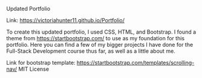 Updated Portfolio

Link:  https://victoriahunter11.github.io/Portfolio/

To create this updated portfolio, I used CSS, HTML, and Bootstrap. I found a theme from https://startbootstrap.com/ to use as my foundation for this portfolio.  Here you can find a few of my bigger projects I have done for the Full-Stack Development course thus far, as well as a little about me. 



Link for bootstrap template: https://startbootstrap.com/templates/scrolling-nav/
MIT License

